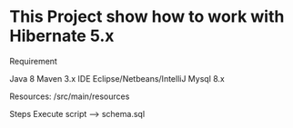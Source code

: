 # This Project show how to work with Hibernate 5.x

Requirement

Java 8
Maven 3.x
IDE Eclipse/Netbeans/IntelliJ
Mysql 8.x

Resources: /src/main/resources

Steps
Execute script --> schema.sql 
